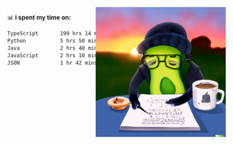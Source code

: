   <a href="https://labs.openai.com/s/SDpMzMDOjceb9FnPC9VOoBlW">
    <img align="right" alt="png" src="https://raw.githubusercontent.com/raghavan/raghavan/main/dalle_avocado.png" width="300" />
  </a>

📊 **i spent my time on:**
<!--START_SECTION:waka-->

```txt
TypeScript       199 hrs 14 mins ███████████████████████░░   92.23 %
Python           5 hrs 50 mins   ▓░░░░░░░░░░░░░░░░░░░░░░░░   02.71 %
Java             2 hrs 48 mins   ▒░░░░░░░░░░░░░░░░░░░░░░░░   01.30 %
JavaScript       2 hrs 10 mins   ▒░░░░░░░░░░░░░░░░░░░░░░░░   01.00 %
JSON             1 hr 42 mins    ▒░░░░░░░░░░░░░░░░░░░░░░░░   00.79 %
```

<!--END_SECTION:waka-->

